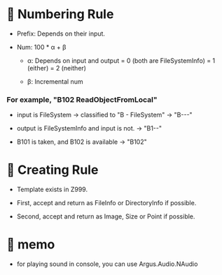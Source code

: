 ﻿

# 🌟 Numbering Rule

 - Prefix: Depends on their input.

 - Num: 100 * α + β
   
   - α: Depends on input and output
     = 0 (both are FileSystemInfo)
     = 1 (either)
     = 2 (neither)

   - β: Incremental num
 



### For example, "B102 ReadObjectFromLocal"

 - input is FileSystem → classified to "B - FileSystem" → "B---"

 - output is FileSystemInfo and input is not. → "B1--"

 - B101 is taken, and B102 is available → "B102"



# 🌟 Creating Rule

 - Template exists in Z999.

 - First, accept and return as FileInfo or DirectoryInfo if possible.

 - Second, accept and return as Image, Size or Point if possible.


# 🌟 memo

- for playing sound in console, you can use Argus.Audio.NAudio

